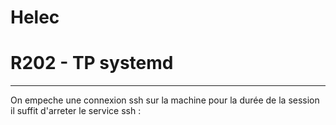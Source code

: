 
# Helec
# R202 - TP systemd
---

On empeche une connexion ssh sur la machine pour la durée de la session il suffit d'arreter le service ssh :

